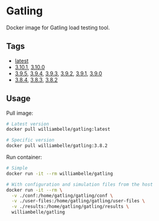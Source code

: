 # Gatling

Docker image for Gatling load testing tool.

## Tags

- [latest][latest]
- [3.10.1][3.10.1], [3.10.0][3.10.0]
- [3.9.5][3.9.5], [3.9.4][3.9.4], [3.9.3][3.9.3], [3.9.2][3.9.2], [3.9.1][3.9.1], [3.9.0][3.9.0]
- [3.8.4][3.8.4], [3.8.3][3.8.3], [3.8.2][3.8.2]

## Usage

Pull image:

```sh
# Latest version
docker pull williambelle/gatling:latest

# Specific version
docker pull williambelle/gatling:3.8.2
```

Run container:

```sh
# Simple
docker run -it --rm williambelle/gatling

# With configuration and simulation files from the host
docker run -it --rm \
  -v ./conf:/home/gatling/gatling/conf \
  -v ./user-files:/home/gatling/gatling/user-files \
  -v ./results:/home/gatling/gatling/results \
  williambelle/gatling
```

[latest]: https://github.com/williambelle/docker-gatling/blob/01221700bef7db8c1511f329444e5eca8c348077/ubuntu/Dockerfile
[3.10.1]: https://github.com/williambelle/docker-gatling/blob/01221700bef7db8c1511f329444e5eca8c348077/ubuntu/Dockerfile
[3.10.0]: https://github.com/williambelle/docker-gatling/blob/6be6de56b862cc8158eaaaca80b367dd8b48dcd3/ubuntu/Dockerfile
[3.9.5]: https://github.com/williambelle/docker-gatling/blob/14bd33c0a330ec2549526e3a0a5386b405bd3aae/ubuntu/Dockerfile
[3.9.4]: https://github.com/williambelle/docker-gatling/blob/ef02892706e17771e60dea68218efdbe5f24f258/ubuntu/Dockerfile
[3.9.3]: https://github.com/williambelle/docker-gatling/blob/123b918305b02ffc38d05f2d171fcf7d203d7583/ubuntu/Dockerfile
[3.9.2]: https://github.com/williambelle/docker-gatling/blob/78e4f960e3b382ca09fb6428c6ebc3291e14c429/ubuntu/Dockerfile
[3.9.1]: https://github.com/williambelle/docker-gatling/blob/ac360d0699b23e76d29f16b2ee272b314cd686c9/ubuntu/Dockerfile
[3.9.0]: https://github.com/williambelle/docker-gatling/blob/e2ae01c12895838eed400bdbc06d6f687507dccf/ubuntu/Dockerfile
[3.8.4]: https://github.com/williambelle/docker-gatling/blob/a2a7a2ede2d7c4960d99932a1dd4f97cbb6fc9ef/ubuntu/Dockerfile
[3.8.3]: https://github.com/williambelle/docker-gatling/blob/16109ccdc5bd7341d09c4c85d98a902a22e63766/ubuntu/Dockerfile
[3.8.2]: https://github.com/williambelle/docker-gatling/blob/3e039c7fa611d0c467d065f5ab5f62761d3a0692/ubuntu/Dockerfile

